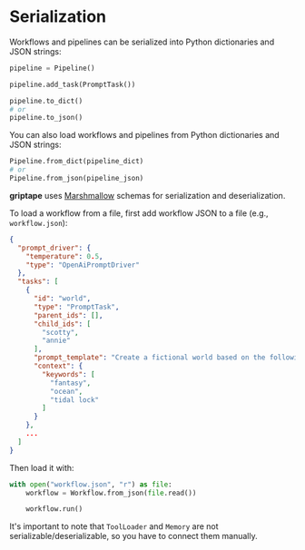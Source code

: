 # Serialization

Workflows and pipelines can be serialized into Python dictionaries and JSON strings:

```python
pipeline = Pipeline()

pipeline.add_task(PromptTask())

pipeline.to_dict()
# or
pipeline.to_json()
```

You can also load workflows and pipelines from Python dictionaries and JSON strings:

```python
Pipeline.from_dict(pipeline_dict)
# or
Pipeline.from_json(pipeline_json)
```

**griptape** uses [Marshmallow](https://github.com/marshmallow-code/marshmallow/) schemas for serialization and deserialization.

To load a workflow from a file, first add workflow JSON to a file (e.g., `workflow.json`):

```json
{
  "prompt_driver": {
    "temperature": 0.5,
    "type": "OpenAiPromptDriver"
  },
  "tasks": [
    {
      "id": "world",
      "type": "PromptTask",
      "parent_ids": [],
      "child_ids": [
        "scotty",
        "annie"
      ],
      "prompt_template": "Create a fictional world based on the following key words {{ keywords|join(', ') }}",
      "context": {
        "keywords": [
          "fantasy",
          "ocean",
          "tidal lock"
        ]
      }
    },
    ...
  ]
}
```

Then load it with:

```python
with open("workflow.json", "r") as file:
    workflow = Workflow.from_json(file.read())

    workflow.run()
```

It's important to note that `ToolLoader` and `Memory` are not serializable/deserializable, so you have to connect them manually.